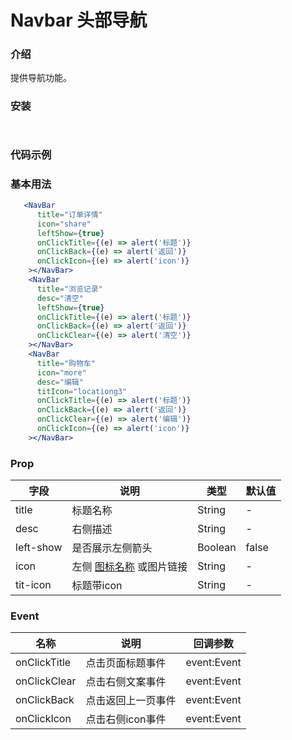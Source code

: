 # Navbar 头部导航

### 介绍 


提供导航功能。

### 安装

```javascript



```

### 代码示例

### 基本用法

```jsx
   <NavBar
      title="订单详情"
      icon="share"
      leftShow={true}
      onClickTitle={(e) => alert('标题')}
      onClickBack={(e) => alert('返回')}
      onClickIcon={(e) => alert('icon')}
    ></NavBar>
    <NavBar
      title="浏览记录"
      desc="清空"
      leftShow={true}
      onClickTitle={(e) => alert('标题')}
      onClickBack={(e) => alert('返回')}
      onClickClear={(e) => alert('清空')}
    ></NavBar>
    <NavBar
      title="购物车"
      icon="more"
      desc="编辑"
      titIcon="locationg3"
      onClickTitle={(e) => alert('标题')}
      onClickBack={(e) => alert('返回')}
      onClickClear={(e) => alert('编辑')}
      onClickIcon={(e) => alert('icon')}
    ></NavBar>

```


### Prop  

| 字段            | 说明                                                                                           | 类型    | 默认值  |
|-----------------|------------------------------------------------------------------------------------------------|---------|---------|
| title           | 标题名称                                                                                       | String  | -       |
| desc            | 右侧描述                                                                                       | String  | -       |
| left-show        | 是否展示左侧箭头                                                                              | Boolean | false   |
| icon            | 左侧 [图标名称](#/icon) 或图片链接                                                             | String  | -       |
| tit-icon         | 标题带icon                                                         | String  | -       |                                          

### Event
| 名称  | 说明     | 回调参数    |
|-------|----------|-------------|
| onClickTitle | 点击页面标题事件 | event:Event |
| onClickClear | 点击右侧文案事件 | event:Event |
| onClickBack | 点击返回上一页事件 | event:Event |
| onClickIcon | 点击右侧icon事件 | event:Event |